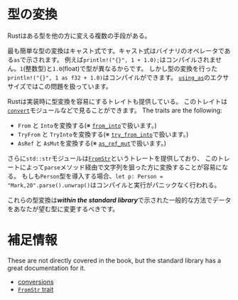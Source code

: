 # 型の変換

Rustはある型を他の方に変える複数の手段がある。

最も簡単な型の変換はキャスト式です。キャスト式はバイナリのオペレータである`as`で示されます。
例えば`println!("{}", 1 + 1.0);`はコンパイルされません。`1`(整数型)と`1.0`(float)で型が異なるからです。
しかし型の変換を行った`println!("{}", 1 as f32 + 1.0)`はコンパイルができます。
[`using_as`](using_as.rs)のエクササイズではこの問題を扱っています。

Rustは実装時に型変換を容易にするトレイトも提供している。
このトレイトは[`convert`](https://doc.rust-lang.org/std/convert/index.html)モジュールなどで見ることができます。
The traits are the following:

- `From` と `Into`を変換する(※ [`from_into`](from_into.rs)で扱います。)
- `TryFrom` と `TryInto`を変換する(※ [`try_from_into`](try_from_into.rs)で扱います。)
- `AsRef` と `AsMut`を変換する(※ [`as_ref_mut`](as_ref_mut.rs)で扱います。)

さらに`std::str`モジュールは[`FromStr`](https://doc.rust-lang.org/std/str/trait.FromStr.html)というトレートを提供しており、
このトレートによって`parse`メソッド経由で文字列を狙った方に変換することが容易になる。
もしも`Person`型を導入する場合、`let p: Person = "Mark,20".parse().unwrap()`はコンパイルと実行がパニックなく行われる。


これらの型変換は***within the standard library***で示された一般的な方法でデータをあなたが望む型に変更するべきです。

# 補足情報

These are not directly covered in the book, but the standard library has a great documentation for it.

- [conversions](https://doc.rust-lang.org/std/convert/index.html)
- [`FromStr` trait](https://doc.rust-lang.org/std/str/trait.FromStr.html)
